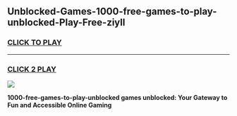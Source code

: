 
## Unblocked-Games-1000-free-games-to-play-unblocked-Play-Free-ziyll
<h3>
<a href="https://premium76.site?title=1000-free-games-to-play-unblocked&ref=23A">CLICK TO PLAY</a></h3>
<hr>

<h3>
<a href="https://premium76.site?title=1000-free-games-to-play-unblocked&ref=23A">CLICK 2 PLAY</a>
  
</h3>

<a href="https://premium76.site?title=1000-free-games-to-play-unblocked&ref=23A"><img src="https://clearcache.store/games.png"></a>


**1000-free-games-to-play-unblocked games unblocked: Your Gateway to Fun and Accessible Online Gaming**
